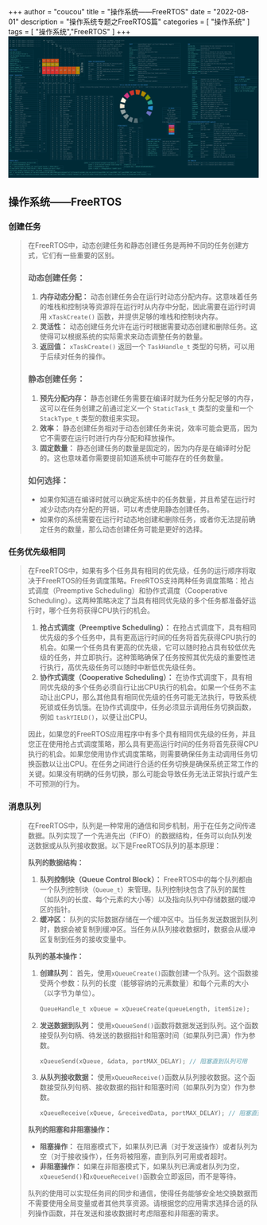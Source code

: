 +++
author = "coucou"
title = "操作系统——FreeRTOS"
date = "2022-08-01"
description = "操作系统专题之FreeRTOS篇"
categories = [
    "操作系统"
]
tags = [
    "操作系统","FreeRTOS"
]
+++
![](1.jpg)

## 操作系统——FreeRTOS

### 创建任务

>在FreeRTOS中，动态创建任务和静态创建任务是两种不同的任务创建方式，它们有一些重要的区别。
>
>### 动态创建任务：
>
>1. **内存动态分配：** 动态创建任务会在运行时动态分配内存。这意味着任务的堆栈和控制块等资源将在运行时从内存中分配，因此需要在运行时调用 `xTaskCreate()` 函数，并提供足够的堆栈和控制块内存。
>2. **灵活性：** 动态创建任务允许在运行时根据需要动态创建和删除任务。这使得可以根据系统的实际需求来动态调整任务的数量。
>3. **返回值：** `xTaskCreate()` 返回一个 `TaskHandle_t` 类型的句柄，可以用于后续对任务的操作。
>
>### 静态创建任务：
>
>1. **预先分配内存：** 静态创建任务需要在编译时就为任务分配足够的内存，这可以在任务创建之前通过定义一个 `StaticTask_t` 类型的变量和一个 `StackType_t` 类型的数组来实现。
>2. **效率：** 静态创建任务相对于动态创建任务来说，效率可能会更高，因为它不需要在运行时进行内存分配和释放操作。
>3. **固定数量：** 静态创建任务的数量是固定的，因为内存是在编译时分配的。这也意味着你需要提前知道系统中可能存在的任务数量。
>
>### 如何选择：
>
>- 如果你知道在编译时就可以确定系统中的任务数量，并且希望在运行时减少动态内存分配的开销，可以考虑使用静态创建任务。
>- 如果你的系统需要在运行时动态地创建和删除任务，或者你无法提前确定任务的数量，那么动态创建任务可能是更好的选择。

### 任务优先级相同

>在FreeRTOS中，如果有多个任务具有相同的优先级，任务的运行顺序将取决于FreeRTOS的任务调度策略。FreeRTOS支持两种任务调度策略：抢占式调度（Preemptive Scheduling）和协作式调度（Cooperative Scheduling）。这两种策略决定了当具有相同优先级的多个任务都准备好运行时，哪个任务将获得CPU执行的机会。
>
>1. **抢占式调度（Preemptive Scheduling）：** 在抢占式调度下，具有相同优先级的多个任务中，具有更高运行时间的任务将首先获得CPU执行的机会。如果一个任务具有更高的优先级，它可以随时抢占具有较低优先级的任务，并立即执行。这种策略确保了任务按照其优先级的重要性进行执行，高优先级任务可以随时中断低优先级任务。
>2. **协作式调度（Cooperative Scheduling）：** 在协作式调度下，具有相同优先级的多个任务必须自行让出CPU执行的机会。如果一个任务不主动让出CPU，那么其他具有相同优先级的任务可能无法执行，导致系统死锁或任务饥饿。在协作式调度中，任务必须显示调用任务切换函数，例如 `taskYIELD()`，以便让出CPU。
>
>因此，如果您的FreeRTOS应用程序中有多个具有相同优先级的任务，并且您正在使用抢占式调度策略，那么具有更高运行时间的任务将首先获得CPU执行的机会。如果您使用协作式调度策略，则需要确保任务主动调用任务切换函数以让出CPU。在任务之间进行合适的任务切换是确保系统正常工作的关键。如果没有明确的任务切换，那么可能会导致任务无法正常执行或产生不可预测的行为。
>
>

### 消息队列

> 在FreeRTOS中，队列是一种常用的通信和同步机制，用于在任务之间传递数据。队列实现了一个先进先出（FIFO）的数据结构，任务可以向队列发送数据或从队列接收数据。以下是FreeRTOS队列的基本原理：
>
> **队列的数据结构：**
>
> 1. **队列控制块（Queue Control Block）：** FreeRTOS中的每个队列都由一个队列控制块（`Queue_t`）来管理。队列控制块包含了队列的属性（如队列的长度、每个元素的大小等）以及指向队列中存储数据的缓冲区的指针。
> 2. **缓冲区：** 队列的实际数据存储在一个缓冲区中。当任务发送数据到队列时，数据会被复制到缓冲区。当任务从队列接收数据时，数据会从缓冲区复制到任务的接收变量中。
>
> **队列的基本操作：**
>
> 1. **创建队列：** 首先，使用`xQueueCreate()`函数创建一个队列。这个函数接受两个参数：队列的长度（能够容纳的元素数量）和每个元素的大小（以字节为单位）。
>
>    ```c
>    QueueHandle_t xQueue = xQueueCreate(queueLength, itemSize);
>    ```
>
> 2. **发送数据到队列：** 使用`xQueueSend()`函数将数据发送到队列。这个函数接受队列句柄、待发送的数据指针和阻塞时间（如果队列已满）作为参数。
>
>    ```c
>    xQueueSend(xQueue, &data, portMAX_DELAY); // 阻塞直到队列可用
>    ```
>
> 3. **从队列接收数据：** 使用`xQueueReceive()`函数从队列接收数据。这个函数接受队列句柄、接收数据的指针和阻塞时间（如果队列为空）作为参数。
>
>    ```c
>    xQueueReceive(xQueue, &receivedData, portMAX_DELAY); // 阻塞直到队列中有数据
>    ```
>
> **队列的阻塞和非阻塞操作：**
>
> - **阻塞操作：** 在阻塞模式下，如果队列已满（对于发送操作）或者队列为空（对于接收操作），任务将被阻塞，直到队列可用或者超时。
> - **非阻塞操作：** 如果在非阻塞模式下，如果队列已满或者队列为空，`xQueueSend()`和`xQueueReceive()`函数会立即返回，而不是等待。
>
> 队列的使用可以实现任务间的同步和通信，使得任务能够安全地交换数据而不需要使用全局变量或者其他共享资源。请根据您的应用需求选择合适的队列操作函数，并在发送和接收数据时考虑阻塞和非阻塞的需求。
